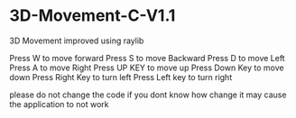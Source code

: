 # 3D-Movement-C-V1.1
3D Movement improved using raylib

Press W to move forward
Press S to move Backward
Press D to move Left
Press A to move Right
Press UP KEY to move up
Press Down Key to move down
Press Right Key to turn left
Press Left key to turn right

please do not change the code if you dont know how change it may cause the application to not work

